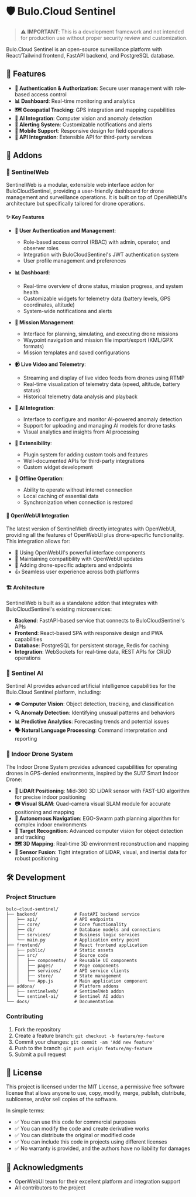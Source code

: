# 🛡️ Bulo.Cloud Sentinel

> ⚠️ **IMPORTANT**: This is a development framework and not intended for production use without proper security review and customization.

Bulo.Cloud Sentinel is an open-source surveillance platform with React/Tailwind frontend, FastAPI backend, and PostgreSQL database.

## 🚀 Features

- **🔐 Authentication & Authorization**: Secure user management with role-based access control
- **📊 Dashboard**: Real-time monitoring and analytics
- **🗺️ Geospatial Tracking**: GPS integration and mapping capabilities
- **🤖 AI Integration**: Computer vision and anomaly detection
- **🔔 Alerting System**: Customizable notifications and alerts
- **📱 Mobile Support**: Responsive design for field operations
- **🔄 API Integration**: Extensible API for third-party services

## 🧩 Addons

### 🚁 SentinelWeb

SentinelWeb is a modular, extensible web interface addon for BuloCloudSentinel, providing a user-friendly dashboard for drone management and surveillance operations. It is built on top of OpenWebUI's architecture but specifically tailored for drone operations.

#### ✨ Key Features

- **🔐 User Authentication and Management**:
  - Role-based access control (RBAC) with admin, operator, and observer roles
  - Integration with BuloCloudSentinel's JWT authentication system
  - User profile management and preferences

- **📊 Dashboard**:
  - Real-time overview of drone status, mission progress, and system health
  - Customizable widgets for telemetry data (battery levels, GPS coordinates, altitude)
  - System-wide notifications and alerts

- **📍 Mission Management**:
  - Interface for planning, simulating, and executing drone missions
  - Waypoint navigation and mission file import/export (KML/GPX formats)
  - Mission templates and saved configurations

- **📹 Live Video and Telemetry**:
  - Streaming and display of live video feeds from drones using RTMP
  - Real-time visualization of telemetry data (speed, altitude, battery status)
  - Historical telemetry data analysis and playback

- **🤖 AI Integration**:
  - Interface to configure and monitor AI-powered anomaly detection
  - Support for uploading and managing AI models for drone tasks
  - Visual analytics and insights from AI processing

- **🔗 Extensibility**:
  - Plugin system for adding custom tools and features
  - Well-documented APIs for third-party integrations
  - Custom widget development

- **📲 Offline Operation**:
  - Ability to operate without internet connection
  - Local caching of essential data
  - Synchronization when connection is restored

#### 🔄 OpenWebUI Integration

The latest version of SentinelWeb directly integrates with OpenWebUI, providing all the features of OpenWebUI plus drone-specific functionality. This integration allows for:

- 📱 Using OpenWebUI's powerful interface components
- 🔄 Maintaining compatibility with OpenWebUI updates
- 🔗 Adding drone-specific adapters and endpoints
- 👍 Seamless user experience across both platforms

#### 🏗️ Architecture

SentinelWeb is built as a standalone addon that integrates with BuloCloudSentinel's existing microservices:

- **Backend**: FastAPI-based service that connects to BuloCloudSentinel's APIs
- **Frontend**: React-based SPA with responsive design and PWA capabilities
- **Database**: PostgreSQL for persistent storage, Redis for caching
- **Integration**: WebSockets for real-time data, REST APIs for CRUD operations

### 🧠 Sentinel AI

Sentinel AI provides advanced artificial intelligence capabilities for the Bulo.Cloud Sentinel platform, including:

- **👁️ Computer Vision**: Object detection, tracking, and classification
- **🔍 Anomaly Detection**: Identifying unusual patterns and behaviors
- **📊 Predictive Analytics**: Forecasting trends and potential issues
- **🗣️ Natural Language Processing**: Command interpretation and reporting

### 🏢 Indoor Drone System

The Indoor Drone System provides advanced capabilities for operating drones in GPS-denied environments, inspired by the SU17 Smart Indoor Drone:

- **📡 LiDAR Positioning**: Mid-360 3D LiDAR sensor with FAST-LIO algorithm for precise indoor positioning
- **📷 Visual SLAM**: Quad-camera visual SLAM module for accurate positioning and mapping
- **🧭 Autonomous Navigation**: EGO-Swarm path planning algorithm for complex indoor environments
- **🎯 Target Recognition**: Advanced computer vision for object detection and tracking
- **🗺️ 3D Mapping**: Real-time 3D environment reconstruction and mapping
- **🔄 Sensor Fusion**: Tight integration of LiDAR, visual, and inertial data for robust positioning

## 🛠️ Development

### Project Structure

```
bulo-cloud-sentinel/
├── backend/              # FastAPI backend service
│   ├── api/              # API endpoints
│   ├── core/             # Core functionality
│   ├── db/               # Database models and connections
│   ├── services/         # Business logic services
│   └── main.py           # Application entry point
├── frontend/             # React frontend application
│   ├── public/           # Static assets
│   ├── src/              # Source code
│   │   ├── components/   # Reusable UI components
│   │   ├── pages/        # Page components
│   │   ├── services/     # API service clients
│   │   ├── store/        # State management
│   │   └── App.js        # Main application component
├── addons/               # Platform addons
│   ├── sentinelweb/      # SentinelWeb addon
│   └── sentinel-ai/      # Sentinel AI addon
└── docs/                 # Documentation
```

### Contributing

1. Fork the repository
2. Create a feature branch: `git checkout -b feature/my-feature`
3. Commit your changes: `git commit -am 'Add new feature'`
4. Push to the branch: `git push origin feature/my-feature`
5. Submit a pull request

## 📄 License

This project is licensed under the MIT License, a permissive free software license that allows anyone to use, copy, modify, merge, publish, distribute, sublicense, and/or sell copies of the software.

In simple terms:
- ✅ You can use this code for commercial purposes
- ✅ You can modify the code and create derivative works
- ✅ You can distribute the original or modified code
- ✅ You can include this code in projects using different licenses
- ✅ No warranty is provided, and the authors have no liability for damages

## 👏 Acknowledgments

- OpenWebUI team for their excellent platform and integration support
- All contributors to the project
